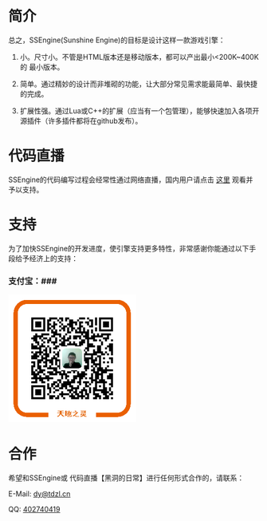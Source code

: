 # 简介 #

总之，SSEngine(Sunshine Engine)的目标是设计这样一款游戏引擎：

1. 小。尺寸小。不管是HTML版本还是移动版本，都可以产出最小<200K~400K的 最小版本。

2. 简单。通过精妙的设计而非堆砌的功能，让大部分常见需求能最简单、最快捷的完成。

3. 扩展性强。通过Lua或C++的扩展（应当有一个包管理），能够快速加入各项开源插件（许多插件都将在github发布）。

# 代码直播 #

SSEngine的代码编写过程会经常性通过网络直播，国内用户请点击 [这里](http://www.douyutv.com/tdzl) 观看并予以支持。

# 支持 #

为了加快SSEngine的开发进度，使引擎支持更多特性，非常感谢你能通过以下手段给予经济上的支持：

### 支付宝：###

![支付宝](alipay_qrcode.png)

# 合作 #

希望和SSEngine或 代码直播【黑洞的日常】进行任何形式合作的，请联系：

E-Mail: [dy@tdzl.cn](dy@tdzl.cn)

QQ: [402740419](tencent://message/?uin=402740419&Site=SSEngine.org&Menu=yes)
